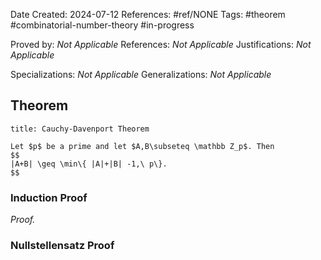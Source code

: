 Date Created: 2024-07-12
References: #ref/NONE
Tags: #theorem #combinatorial-number-theory #in-progress

Proved by: <i>Not Applicable</i>
References: <i>Not Applicable</i>
Justifications: <i>Not Applicable</i>

Specializations: <i>Not Applicable</i>
Generalizations: <i>Not Applicable</i>


## Theorem

```ad-theorem
title: Cauchy-Davenport Theorem

Let $p$ be a prime and let $A,B\subseteq \mathbb Z_p$. Then
$$
|A+B| \geq \min\{ |A|+|B| -1,\ p\}.
$$

```

### Induction Proof

<i>Proof.</i> 


### Nullstellensatz Proof